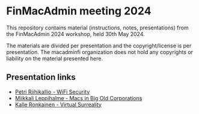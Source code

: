# FinMacAdmin meeting 2024

This repository contains material (instructions, notes, presentations) from the FinMacAdmin 2024 workshop, held 30th May 2024.

The materials are divided per presentation and the copyright/license is per presentation. The macadminfi organization does not hold any copyrights or liability on the material presented here.

## Presentation links

* [Petri Riihikallio - WiFi Security](https://github.com/macadminfi/finmacadmin2024/blob/main/WiFi%20Security.pdf)
* [Miikkali Leppihalme - Macs in Big Old Corporations](https://github.com/macadminfi/finmacadmin2024/blob/main/FinMacAdmin%202024%20-%20Macs%20in%20Big%20Old%20Corporations.pdf)
* [Kalle Ronkainen - Virtual Surreality](https://github.com/macadminfi/finmacadmin2024/blob/main/FinMacAdmin%202024%20-%20Virtual%20Surreality.pdf)
